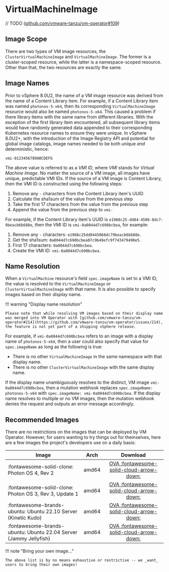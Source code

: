 # VirtualMachineImage

// TODO ([github.com/vmware-tanzu/vm-operator#109](https://github.com/vmware-tanzu/vm-operator/issues/109))


## Image Scope

There are two types of VM image resources, the `ClusterVirtualMachineImage` and `VirtualMachineImage`. The former is a cluster-scoped resource, while the latter is a namespace-scoped resource. Other than that, the two resources are exactly the same.


## Image Names

Prior to vSphere 8.0U2, the name of a VM image resource was derived from the name of a Content Library item. For example, if a Content Library item was named `photonos-5-x64`, then its corresponding  `VirtualMachineImage` resource would also be named `photonos-5-x64`. This caused a problem if there library items with the same name from different libraries. With the exception of the first library item encountered, all subsequent library items would have randomly generated data appended to their corresponding Kubernetes resource names to ensure they were unique. In vSphere 8.0U2+, with the introduction of the Image Registry API and potential for global image catalogs, image names needed to be both unique _and_ deterministic, hence:

```
vmi-0123456789ABCDEFG
```

The above value is referred to as a _VMI ID_, where _VMI_ stands for _Virtual Machine Image_. No matter the source of a VM image, all images have unique, predictable VMI IDs. If the source of a VM image is Content Library, then the VMI ID is constructed using the following steps:

1. Remove any `-` characters from the Content Library item's UUID
2. Calculate the sha1sum of the value from the previous step
3. Take the first 17 characters from the value from the previous step
4. Append the value from the previous step to `vmi-`

For example, if the Content Library item's UUID is `e1968c25-dd84-4506-8dc7-9beacb6b688e`, then the VMI ID is `vmi-0a0044d7c690bcbea`, for example:

1. Remove any `-` characters: `e1968c25dd8445068dc79beacb6b688e`.
1. Get the sha1sum: `0a0044d7c690bcbea07c9b49efc9f743479490e5`.
1. First 17 characters: `0a0044d7c690bcbea`.
1. Create the VMI ID: `vmi-0a0044d7c690bcbea`.


## Name Resolution

When a `VirtualMachine` resource's field `spec.imageName` is set to a VMI ID, the value is resolved to the `VirtualMachineImage` or `ClusterVirtualMachineImage` with that name. It is also possible to specify images based on their _display_ name.

!!! warning "Display name resolution"

    Please note that while resolving VM images based on their display name was merged into VM Operator with [github.com/vmware-tanzu/vm-operator#214](https://github.com/vmware-tanzu/vm-operator/issues/214), the feature is not yet part of a shipping vSphere release.

For example, if `vmi-0a0044d7c690bcbea` refers to an image with a display name of `photonos-5-x64`, then a user could also specify that value for `spec.imageName` as long as the following is true:

* There is no other `VirtualMachineImage` in the same namespace with that display name.
* There is no other `ClusterVirtualMachineImage` with the same display name.

If the display name unambiguously resolves to the distinct, VM image `vmi-0a0044d7c690bcbea`, then a mutation webhook replaces `spec.imageName: photonos-5-x64` with `spec.imageName: vmi-0a0044d7c690bcbea`. If the display name resolves to multiple or no VM images, then the mutation webhook denies the request and outputs an error message accordingly.


## Recommended Images

There are no restrictions on the images that can be deployed by VM Operator. However, for users wanting to try things out for themselves, here are a few images the project's developers use on a daily basis:

| Image | Arch | Download |
|-------|:----:|:--------:|
| :fontawesome-solid-clone: Photon OS 4, Rev 2 | amd64 | [OVA :fontawesome-solid-cloud-arrow-down:](https://packages.vmware.com/photon/4.0/Rev2/ova/photon-ova_uefi-4.0-c001795b80.ova) |
| :fontawesome-solid-clone: Photon OS 3, Rev 3, Update 1 | amd64 | [OVA :fontawesome-solid-cloud-arrow-down:](https://packages.vmware.com/photon/3.0/Rev3/ova/Update1/photon-hw13_uefi-3.0-913b49438.ova) |
| :fontawesome-brands-ubuntu: Ubuntu 22.10 Server (Kinetic Kudo) | amd64 | [OVA :fontawesome-solid-cloud-arrow-down:](https://cloud-images.ubuntu.com/releases/22.10/release-20230716/ubuntu-22.10-server-cloudimg-amd64.ova) |
| :fontawesome-brands-ubuntu: Ubuntu 22.04 Server (Jammy Jellyfish) | amd64 | [OVA :fontawesome-solid-cloud-arrow-down:](https://cloud-images.ubuntu.com/releases/22.04/release-20230302/ubuntu-22.04-server-cloudimg-amd64.ova) |

!!! note "Bring your own image..."

    The above list is by no means exhaustive or restrictive -- we _want_ users to bring their own images!